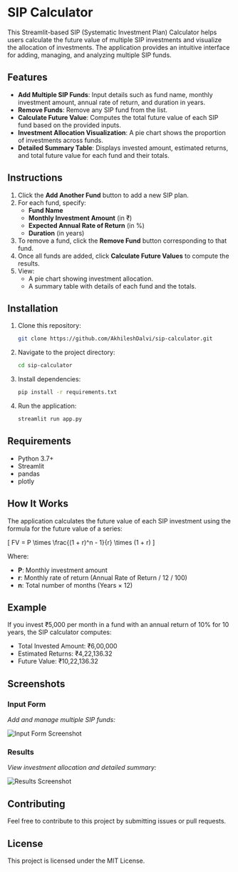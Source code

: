 # SIP Calculator

This Streamlit-based SIP (Systematic Investment Plan) Calculator helps users calculate the future value of multiple SIP investments and visualize the allocation of investments. The application provides an intuitive interface for adding, managing, and analyzing multiple SIP funds.

## Features
- **Add Multiple SIP Funds**: Input details such as fund name, monthly investment amount, annual rate of return, and duration in years.
- **Remove Funds**: Remove any SIP fund from the list.
- **Calculate Future Value**: Computes the total future value of each SIP fund based on the provided inputs.
- **Investment Allocation Visualization**: A pie chart shows the proportion of investments across funds.
- **Detailed Summary Table**: Displays invested amount, estimated returns, and total future value for each fund and their totals.

## Instructions
1. Click the **Add Another Fund** button to add a new SIP plan.
2. For each fund, specify:
   - **Fund Name**
   - **Monthly Investment Amount** (in ₹)
   - **Expected Annual Rate of Return** (in %)
   - **Duration** (in years)
3. To remove a fund, click the **Remove Fund** button corresponding to that fund.
4. Once all funds are added, click **Calculate Future Values** to compute the results.
5. View:
   - A pie chart showing investment allocation.
   - A summary table with details of each fund and the totals.

## Installation
1. Clone this repository:
   ```bash
   git clone https://github.com/AkhileshDalvi/sip-calculator.git
   ```
2. Navigate to the project directory:
   ```bash
   cd sip-calculator
   ```
3. Install dependencies:
   ```bash
   pip install -r requirements.txt
   ```
4. Run the application:
   ```bash
   streamlit run app.py
   ```

## Requirements
- Python 3.7+
- Streamlit
- pandas
- plotly

## How It Works
The application calculates the future value of each SIP investment using the formula for the future value of a series:

\[ FV = P \times \frac{(1 + r)^n - 1}{r} \times (1 + r) \]

Where:
- **P**: Monthly investment amount
- **r**: Monthly rate of return (Annual Rate of Return / 12 / 100)
- **n**: Total number of months (Years × 12)

## Example
If you invest ₹5,000 per month in a fund with an annual return of 10% for 10 years, the SIP calculator computes:
- Total Invested Amount: ₹6,00,000
- Estimated Returns: ₹4,22,136.32
- Future Value: ₹10,22,136.32

## Screenshots
### Input Form
_Add and manage multiple SIP funds:_

![Input Form Screenshot](path/to/input_form.png)

### Results
_View investment allocation and detailed summary:_

![Results Screenshot](path/to/results.png)

## Contributing
Feel free to contribute to this project by submitting issues or pull requests.

## License
This project is licensed under the MIT License.
